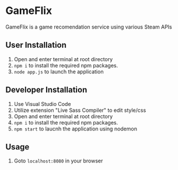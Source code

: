 # GameFlix

GameFlix is a game recomendation service using various Steam APIs

## User Installation

1. Open and enter terminal at root directory
2. `npm i` to install the required npm packages.
3. `node app.js` to launch the application

## Developer Installation

1. Use Visual Studio Code
2. Utilize extension "Live Sass Compiler" to edit style/css
3. Open and enter terminal at root directory
4. `npm i` to install the required npm packages.
5. `npm start` to laucnh the application using nodemon

## Usage

1. Goto `localhost:8080` in your browser
